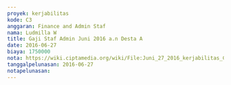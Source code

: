 ```yaml
---
proyek: kerjabilitas
kode: C3
anggaran: Finance and Admin Staf
nama: Ludmilla W
title: Gaji Staf Admin Juni 2016 a.n Desta A
date: 2016-06-27
biaya: 1750000
nota: https://wiki.ciptamedia.org/wiki/File:Juni_27_2016_kerjabilitas_C3_gaji_finance%26admin_staf_juni_Desta.jpg
tanggalpelunasan: 2016-06-27
notapelunasan:
---
```

